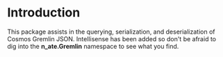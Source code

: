 # Introduction
This package assists in the querying, serialization, and deserialization of Cosmos Gremlin JSON.
Intellisense has been added so don't be afraid to dig into the **n_ate.Gremlin** namespace to see what you find. 
